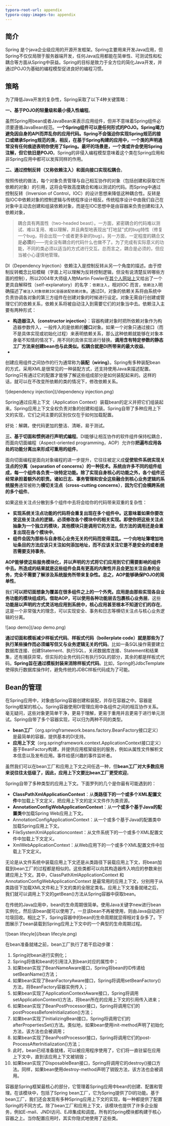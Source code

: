 ```yaml
---
typora-root-url: appendix
typora-copy-images-to: appendix
---
```


## 简介

Spring 是个java企业级应用的开源开发框架。Spring主要用来开发Java应用，但Spring不仅仅局限于服务器端开发，任何Java应用都能在简单性、可测试性和松
耦合等方面从Spring中获益。Spring的目标是致力于全方位的简化Java开发，并通过POJO为基础的编程模型促进良好的编程习惯。

## 策略

为了降低Java开发的复杂性，Spring采取了以下4种关键策略：

**一、基于POJO的轻量级和最小侵入性编程**。

虽然Spring用bean或者JavaBean来表示应用组件，但并不意味着Spring组件必须要遵循JavaBean规范。**一个Spring组件可以是任何形式的POJO。Spring竭力避免因自身的API而弄乱你的应用代码。Spring不会强迫你实现Spring规范的接口或继承Spring规范的类，相反，在基于Spring构建的应用中，一个类的声明通常没有任何痕迹表明你使用了Spring。最坏的场景是，一个类或许会使用Spring注解，但它依旧是POJO**。Spring的非侵入编程模型意味着这个类在Spring应用和非Spring应用中都可以发挥同样的作用。

**二、通过控制反转（又称依赖注入）和面向接口实现松耦合**。

按照传统的做法，每个对象负责管理与自己相互协作的对象（包括创建和获取它所依赖的对象）的引用，这将会导致高度耦合和难以测试的代码。而Spring中通过控制反转（Inversion of Control，IOC）的设计思想来降低这种耦合性。反转是指IOC中依赖对象的控制逻辑与传统程序设计相反。传统程序设计中由我们自己在对象中主动去创建和组装依赖对象，而是在IOC思想中是由容器来负责创建和注入依赖对象，

> 耦合具有两面性（two-headed beast）。一方面，紧密耦合的代码难以测试、难以复用、难以理解，并且典型地表现出“打地鼠”式的bug特性（修复一个bug，将会出现一个或者更多新的bug）。另一方面，一定程度的耦合又是**必须**的——完全没有耦合的代码什么也做不了。为了完成有实际意义的功能，不同的类必须以适当的方式进行交互。总而言之，耦合是必须的，但应当被小心谨慎地管理。

DI（Dependency Injection）依赖注入是控制反转从另一个角度的描述。由于控制反转概念比较模糊（字面上可以理解为反转控制逻辑，但没有说清楚反转哪些方面的控制），所以2004年大师级人物Martin Fowler在[其个人网站上](https://martinfowler.com/articles/injection.html#InversionOfControl)又给出了一个更具自解释性（self-explanatory）的名字：`依赖注入`，相对IOC 而言，`依赖注入`明确描述了`被注入对象依赖IOC容器装配依赖对象`。通过DI，对象的依赖关系将由系统中负责协调各对象的第三方组件在创建对象的时候进行设定。对象无需自行创建或管理它们的依赖关系，依赖关系将被自动注入到需要它们的对象当中去。依赖注入主要有两种形式：

- **构造器注入（constructor injection）**：容器构建对象时把所依赖对象作为构造器参数传入，一般传入的是依赖的**接口**对象。如果一个对象只通过接口（而不是具体实现或初始化过程）来表明依赖关系，那么这种依赖就能够在对象本身毫不知情的情况下，用不同的具体实现进行替换。**调用含有特定参数的静态工厂方法来创建bean也与此类似。松耦合就是DI所带来的最大收益**。
- ​


创建应用组件之间协作的行为通常称为**装配（wiring）**。Spring有多种装配bean的方式，采用XML是很常见的一种装配方式，还支持使用Java来描述配置。Spring只有通过它的配置才能够了解这些组成部分是如何装配起来的。这样的话，就可以在不改变所依赖的类的情况下，修改依赖关系。

![dependency injection](/dependency injection.png)

Spring通过应用上下文（Application Context）装载bean的定义并把它们组装起来。Spring应用上下文全权负责对象的创建和组装。Spring自带了多种应用上下文的实现，它们之间主要的区别仅仅在于如何加载配置。

好处：解耦，使代码更加的整洁、清晰，易于测试。

**三、基于切面和惯例进行声明式编程**。DI能够让相互协作的软件组件保持松耦合，而面向切面编程（Aspect-oriented programming，AOP）允许你**把遍布应用各处的功能分离出来形成可重用的组件**。

面向切面编程是面向对象编程的进一步提升，它往往被定义成**促使软件系统实现关注点的分离（separation of concerns）**的一种技术。系统由许多不同的组件组成，每一个组件各负责一块特定功能。**除了实现自身核心的功能之外，各个组件还经常承担着额外的职责**。诸如日志、事务管理和安全这些**融合到核心业务逻辑的系统服务**通常被称为**横切关注点（**cross-cutting concerns**）**，**因为它们会横跨系统的多个组件**。

如果这些关注点分散到多个组件中去将会给你的代码带来双重的复杂性：

- **实现系统关注点功能的代码将会重复出现在多个组件中。这意味着如果你要改变这些关注点的逻辑，必须修改各个模块中的相关实现。即使你把这些关注点抽象为一个独立的模块，其他模块只是调用它的方法，但方法的调用还是会重复出现在各个模块中**。
- **组件会因为那些与自身核心业务无关的代码而变得混乱。一个向地址簿增加地址条目的方法应该只关注如何添加地址，而不应该关注它是不是安全的或者是否需要支持事务**。


**AOP能够使这些服务模块化，并以声明的方式将它们应用到它们需要影响的组件中去。所造成的结果就是这些组件会具有更高的内聚性并且会更加关注自身的业务，完全不需要了解涉及系统服务所带来复杂性。总之，AOP能够确保POJO的简单性**。

我们**可以把切面想象为覆盖在很多组件之上的一个外壳。应用是由那些实现各自业务功能的模块组成的。借助AOP，可以使用各种功能层去包裹核心业务层**。这些**功能层以声明的方式灵活地应用到系统中，核心应用甚至根本不知道它们的存在**。这是一个非常强大的理念，可以实现安全、事务和日志等横切关注点与核心业务逻辑的分离。

![aop demo](/aop demo.png)

**通过切面和模板减少样板式代码**。**样板式代码（boilerplate code）就是那些为了执行某些操作而必须编写但又与业务逻辑无关的代码**。比如一条SQL操作需要建立数据库连接、创建Statement、执行SQL，关闭数据库连接、Statement和结果集，还有捕获异常。但实际的业务代码只有执行SQL的部分，其余的都是样板式代码。**Spring旨在通过模板封装来消除样板式代码**。比如，Spring的JdbcTemplate使得执行数据库操作时，避免传统的JDBC样板代码成为了可能。

## Bean的管理

在Spring应用中，对象由Spring容器创建和装配，并存在容器之中。容器是Spring框架的核心。Spring容器使用DI管理应用中各组件之间的相互协作关系。毫无疑问，这些对象更简单干净，更易于理解，更易于重用并且更易于进行单元测试。Spring自带了多个容器实现，可以归为两种不同的类型。

- **bean工厂**（org.springframework.beans.factory.BeanFactory接口定义）是最简单的容器，提供基本的DI支持。
- **应用上下文**（org.springframework.context.ApplicationContext接口定义）基于BeanFactory构建，并提供应用框架级别的服务，例如从属性文件解析文本信息以及发布应用。事件给感兴趣的事件监听者。

虽然我们可以在bean工厂和应用上下文之间任选一种，但**bean工厂对大多数应用来说往往太低级了，因此，应用上下文要比bean工厂更受欢迎**。

Spring自带了多种类型的应用上下文。下面罗列的几个是你最有可能遇到的：

- **ClassPathXmlApplicationContext**：从**类路径下的一个或多个XML配置文件**中加载上下文定义，把应用上下文的定义文件作为类资源。
- **AnnotationConfigWebApplicationContext**：从**一个或多个基于Java的配置类**中加载Spring Web应用上下文。
- AnnotationConfigApplicationContext：从一个或多个基于Java的配置类中加载Spring应用上下文。
- FileSystemXmlApplicationcontext：从文件系统下的一个或多个XML配置文件中加载上下文定义。
- XmlWebApplicationContext：从Web应用下的一个或多个XML配置文件中加载上下文定义。

无论是从文件系统中装载应用上下文还是从类路径下装载应用上下文，将bean加载到bean工厂的过程都是相似的。这些类都可以向其构造器传入响应的参数来创建应用上下文。其中，ClassPathXmlApplicationContext 和 AnnotationConfigWebApplicationContext 是最常用的应用上下文，分别用于从类路径下加载XML文件和上下文的类的全限定类名。应用上下文准备就绪之后，我们就可以调用上下文的getBean()方法从Spring容器中获取bean。

在传统的Java应用中，bean的生命周期很简单。使用Java关键字new进行bean实例化，然后该bean就可以使用了。一旦该bean不再被使用，则由Java自动进行垃圾回收。相比之下，Spring容器中的bean的生命周期就显得相对复杂多了。下图展示了bean装载到Spring应用上下文中的一个典型的生命周期过程。

![bean lifecyle](/bean lifecyle.png)

在bean准备就绪之前，bean工厂执行了若干启动步骤：

1. Spring对bean进行实例化；
2. Spring将值和bean的引用注入到bean对应的属性中；
3. 如果bean实现了BeanNameAware接口，Spring将bean的ID传递给setBeanName()方法；
4. 如果bean实现了BeanFactoryAware接口，Spring将调用setBeanFactory()方法，将BeanFactory容器实例传入；
5. 如果bean实现了ApplicationContextAware接口，Spring将调用setApplicationContext()方法，将bean所在的应用上下文的引用传入进来；
6. 如果bean实现了BeanPostProcessor接口，Spring将调用它们的postProcessBeforeInitialization()方法；
7. 如果bean实现了InitializingBean接口，Spring将调用它们的afterPropertiesSet()方法。类似地，如果bean使用init-method声明了初始化方法，该方法也会被调用；
8. 如果bean实现了BeanPostProcessor接口，Spring将调用它们的post-ProcessAfterInitialization()方法；
9. 此时，bean已经准备就绪，可以被应用程序使用了，它们将一直驻留在应用上下文中，直到该应用上下文被销毁；
10. 如果bean实现了DisposableBean接口，Spring将调用它的destroy()接口方法。同样，如果bean使用destroy-method声明了销毁方法，该方法也会被调用。

容器是Spring框架最核心的部分，它管理着Spring应用中bean的创建、配置和管理。在该模块中，包括了Spring bean工厂，它为Spring提供了DI的功能。基于bean工厂，我们还会发现有多种Spring应用上下文的实现，每一种都提供了配置Spring的不同方式。除了bean工厂和应用上下文，该模块也提供了许多企业服务，例如E-mail、JNDI访问、EJB集成和调度。所有的Spring模块都构建于核心容器之上。当你配置应用时，其实你隐式地使用了这些类。





